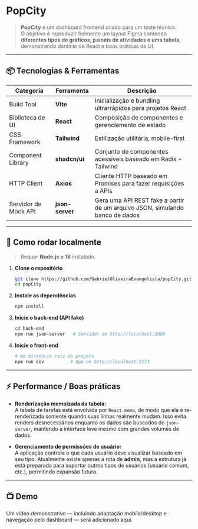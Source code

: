 # PopCity

> **PopCity** é um dashboard frontend criado para um teste técnico.  
> O objetivo é reproduzir fielmente um layout Figma contendo **diferentes tipos de gráficos, painéis de atividades e uma tabela**, demonstrando domínio de React e boas práticas de UI.

---

## 📦 Tecnologias & Ferramentas

| Categoria            | Ferramenta      | Descrição                                                                                             |
|----------------------|-----------------|-------------------------------------------------------------------------------------------------------|
| Build Tool           | **Vite**        | Inicialização e bundling ultrarrápidos para projetos React                                            |
| Biblioteca de UI     | **React**       | Composição de componentes e gerenciamento de estado                                                   |
| CSS Framework        | **Tailwind**    | Estilização utilitária, mobile-first                                                                  |
| Component Library    | **shadcn/ui**   | Conjunto de componentes acessíveis baseado em Radix + Tailwind                                        |
| HTTP Client          | **Axios**       | Cliente HTTP baseado em Promises para fazer requisições a APIs                                         |
| Servidor de Mock API | **json-server** | Gera uma API REST fake a partir de um arquivo JSON, simulando banco de dados                          |

---

## 🚀 Como rodar localmente

> Requer **Node.js ≥ 18** instalado.

1. **Clone o repositório**
   ```bash
   git clone https://github.com/GabrielOliveiraEvangelista/popCity.git
   cd popCity
   ```

2. **Instale as dependências**
   ```bash
   npm install
   ```

3. **Inicie o back-end (API fake)**
   ```bash
   cd back-end
   npm run json-server   # Servidor em http://localhost:3000
   ```

4. **Inicie o front-end**
   ```bash
   # No diretório raiz do projeto
   npm run dev          # App em http://localhost:5173
   ```

---

## ⚡️ Performance / Boas práticas

- **Renderização memoizada da tabela:**  
  A tabela de tarefas está envolvida por `React.memo`, de modo que ela é re-renderizada somente quando suas linhas realmente mudam. Isso evita renders desnecessários enquanto os dados são buscados do `json-server`, mantendo a interface leve mesmo com grandes volumes de dados.

- **Gerenciamento de permissões de usuário:**  
  A aplicação controla o que cada usuário deve visualizar baseado em seu tipo. Atualmente existe apenas a rota de **admin**, mas a estrutura já está preparada para suportar outros tipos de usuários (usuário comum, etc.), permitindo expansão futura.

---

## 📺 Demo

Um vídeo demonstrativo — incluindo adaptação mobile/desktop e navegação pelo dashboard — será adicionado aqui.

<!-- Substitua o link abaixo após publicar o vídeo -->
